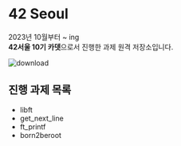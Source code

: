 # 42 Seoul
2023년 10월부터 ~ ing<br>
<b>42서울 10기 카뎃</b>으로서 진행한 과제 원격 저장소입니다.

![download](https://github.com/2UJ1N/42-Seoul/assets/83401978/cf62e026-e49e-4f12-bae9-dae67f528c7c)

## 진행 과제 목록
- libft
- get_next_line
- ft_printf
- born2beroot

